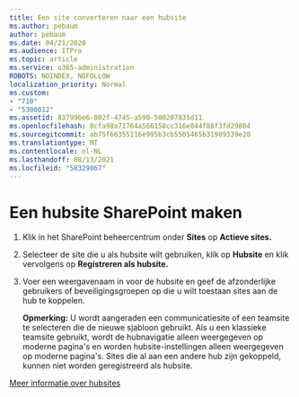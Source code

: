 ```yaml
---
title: Een site converteren naar een hubsite
ms.author: pebaum
author: pebaum
ms.date: 04/21/2020
ms.audience: ITPro
ms.topic: article
ms.service: o365-administration
ROBOTS: NOINDEX, NOFOLLOW
localization_priority: Normal
ms.custom:
- "710"
- "5300012"
ms.assetid: 837996e6-802f-4745-a590-500207835d11
ms.openlocfilehash: 8cfa98a71764a566158cc316e844f88f3fd29804
ms.sourcegitcommit: ab75f66355116e995b3cb5505465b31989339e28
ms.translationtype: MT
ms.contentlocale: nl-NL
ms.lasthandoff: 08/13/2021
ms.locfileid: "58329867"
---
```

# <a name="create-a-sharepoint-hub-site"></a>Een hubsite SharePoint maken

1. Klik in het SharePoint beheercentrum onder **Sites** op **Actieve sites.**

2. Selecteer de site die u als hubsite wilt gebruiken, klik op **Hubsite** en klik vervolgens op **Registreren als hubsite.**

3. Voer een weergavenaam in voor de hubsite en geef de afzonderlijke gebruikers of beveiligingsgroepen op die u wilt toestaan sites aan de hub te koppelen.

    **Opmerking:** U wordt aangeraden een communicatiesite of een teamsite te selecteren die de nieuwe sjabloon gebruikt. Als u een klassieke teamsite gebruikt, wordt de hubnavigatie alleen weergegeven op moderne pagina's en worden hubsite-instellingen alleen weergegeven op moderne pagina's. Sites die al aan een andere hub zijn gekoppeld, kunnen niet worden geregistreerd als hubsite.
  
[Meer informatie over hubsites](https://go.microsoft.com/fwlink/?linkid=869149)
  